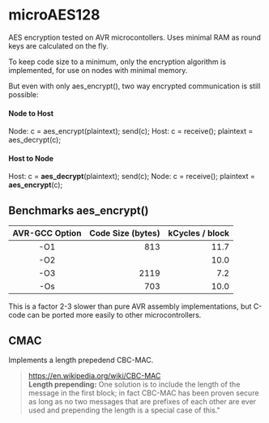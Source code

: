# microAES128
AES encryption tested on AVR microcontollers. Uses minimal RAM as round keys are calculated on the fly.

To keep code size to a minimum, only the encryption algorithm is implemented, for use on nodes with minimal memory. 

But even with only aes_encrypt(), two way encrypted communication is still possible:

#### Node to Host  
Node: c = aes_encrypt(plaintext); send(c); 
Host: c = receive(); plaintext = aes_decrypt(c);  

#### Host to Node  
Host: c = __aes_decrypt__(plaintext); send(c); 
Node: c = receive(); plaintext = __aes_encrypt__(c);

## Benchmarks aes_encrypt()
|AVR-GCC Option|Code Size (bytes)|kCycles / block|
|:--:|--:|--:|
|-O1|813|11.7|
|-O2| |10.0|
|-O3|2119|7.2|
|-Os|703|10.0|

This is a factor 2-3 slower than pure AVR assembly implementations, but C-code can be ported more easily to other microcontrollers.

## CMAC
Implements a length prepedend CBC-MAC.

>https://en.wikipedia.org/wiki/CBC-MAC  
>__Length prepending:__ One solution is to include the length of the message in the first block; in fact CBC-MAC has been proven secure as long as no two messages that are prefixes of each other are ever used and prepending the length is a special case of this."
